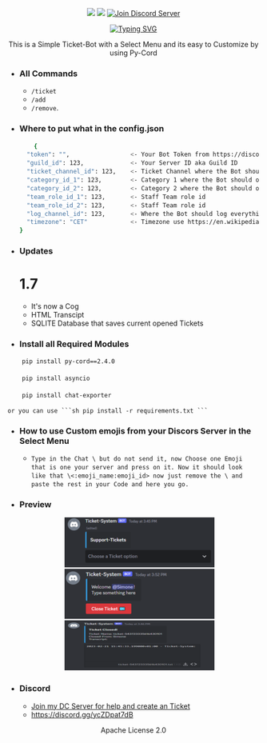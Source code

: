 <p align=center>
<a href="https://github.com/Simoneeeeeeee/Discord-Select-Menu-Ticket-Bot"><img src="https://img.shields.io/github/stars/Simoneeeeeeee/Discord-Select-Menu-Ticket-Bot?colorA=363a4f&colorB=b7bdf8&style=for-the-badge"></a>
<a href="https://github.com/Simoneeeeeeee/Discord-Select-Menu-Ticket-Bot/archive/refs/heads/main.zip"><img src="https://custom-icon-badges.demolab.com/badge/-Download-F25278?style=for-the-badge&logo=download&logoColor=white"><a>
<a href="https://discord.gg/simone" target="blank">
<img src="https://img.shields.io/discord/1096820059940331530?label=Join%20Community&logo=discord&style=flat-square" alt="Join Discord Server"/></a>
</p>
<p align=center><a href="https://git.io/typing-svg"><img src="https://readme-typing-svg.demolab.com?font=Fira+Code&size=24&duration=4000&pause=1000&color=F70000&width=435&lines=THIS+BOT+IS+WRITTEN+IN+PY-CORD" alt="Typing SVG" /></a></p>
<p align=center>This is a Simple Ticket-Bot with a Select Menu and its easy to Customize by using Py-Cord</p>

- ### All Commands
  - `/ticket`
  - `/add`
  - `/remove`.
- ### Where to put what in the config.json
    ```sh
        {
      "token": "",                 <- Your Bot Token from https://discord.dev
      "guild_id": 123,             <- Your Server ID aka Guild ID  
      "ticket_channel_id": 123,    <- Ticket Channel where the Bot should send the SelectMenu + Embed
      "category_id_1": 123,        <- Category 1 where the Bot should open the Ticket for the Ticket option 1
      "category_id_2": 123,        <- Category 2 where the Bot should open the Ticket for the Ticket option 2
      "team_role_id_1": 123,       <- Staff Team role id
      "team_role_id_2": 123,       <- Staff Team role id
      "log_channel_id": 123,       <- Where the Bot should log everything 
      "timezone": "CET"            <- Timezone use https://en.wikipedia.org/wiki/List_of_tz_database_time_zones#List  use the Category 'Time zone abbreviation' to get no error
    }
    ```
- ### Updates
  # 1.7
  - It's now a Cog
  - HTML Transcipt
  - SQLITE Database that saves current opened Tickets
- ### Install all Required Modules

```sh
    pip install py-cord==2.4.0

    pip install asyncio

    pip install chat-exporter
```

    or you can use ```sh pip install -r requirements.txt ``` 
- ### How to use Custom emojis from your Discors Server in the Select Menu
  - `Type in the Chat \ but do not send it, now Choose one Emoji that is one your server and press on it. Now it should look like that \<:emoji_name:emoji_id> now just remove the \ and paste the rest in your Code and here you go.`
- ### Preview
    <p align=center><img src="/images/image1.png"><img src="/images/image2.png"><img src="/images/image3.png"><p>
- ### Discord
  - <a href="https://discord.gg/ycZDpat7dB">Join my DC Server for help and create an Ticket</a>
  - https://discord.gg/ycZDpat7dB
  
<p align="center">Apache License 2.0</p>
